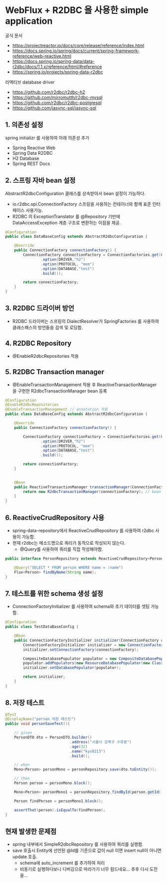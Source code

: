 # WebFlux + R2DBC 을 사용한 simple application

공식 문서

* https://projectreactor.io/docs/core/release/reference/index.html
* https://docs.spring.io/spring/docs/current/spring-framework-reference/web-reactive.html
* https://docs.spring.io/spring-data/data-r2dbc/docs/1.1.x/reference/html/#reference
* https://spring.io/projects/spring-data-r2dbc

리엑티브 database driver

* https://github.com/r2dbc/r2dbc-h2
* https://github.com/mirromutth/r2dbc-mysql
* https://github.com/r2dbc/r2dbc-postgresql
* https://github.com/jasync-sql/jasync-sql

## 1. 의존성 설정

spring initializr 를 사용하여 아래 의존성 추가

* Spring Reactive Web
* Spring Data R2DBC
* H2 Database
* Spring REST Docs

## 2. 스프링 자바 bean 설정

AbstractR2dbcConfiguration 클래스를 상속받아서 bean 설정이 가능하다.

* io.r2dbc.spi.ConnectionFactory 스프링을 사용하는 컨테이너와 함께 표준 인터페이스 사용가능.
* R2DBC 의 ExceptionTranslator 를 @Repository 기반에 DataAccessException 계층 구조로 변환하는 이점을 제공.  

```java
@Configuration
public class DataBaseConfig extends AbstractR2dbcConfiguration {

    @Override
    public ConnectionFactory connectionFactory() {
        ConnectionFactory connectionFactory = ConnectionFactories.get(ConnectionFactoryOptions.builder()
                .option(DRIVER,"h2")
                .option(PROTOCOL, "mem")
                .option(DATABASE,"test")
                .build());

        return connectionFactory;
    }
}
```

## 3. R2DBC 드라이버 방언 

* R2DBC 드라이버는 스프링의 DialectResolver가 SpringFactories 를 사용하여 클래스패스의 방언들을 검색 및 로딩함.

## 4. R2DBC Repository

* @EnableR2dbcRepositories 적용

## 5. R2DBC Transaction manager 

* @EnableTransactionManagement 적용 후 ReactiveTransactionManager 을 구현한 R2dbcTransactionManager bean 등록

```java
@Configuration
@EnableR2dbcRepositories
@EnableTransactionManagement // annotation 적용
public class DataBaseConfig extends AbstractR2dbcConfiguration {

    @Override
    public ConnectionFactory connectionFactory() {

        ConnectionFactory connectionFactory = ConnectionFactories.get(ConnectionFactoryOptions.builder()
                .option(DRIVER,"h2")
                .option(PROTOCOL, "mem")
                .option(DATABASE,"test")
                .build());

        return connectionFactory;
    }

    
    @Bean
    public ReactiveTransactionManager transactionManager(ConnectionFactory connectionFactory){
        return new R2dbcTransactionManager(connectionFactory); // bean 등록
    }
}
```

## 6. ReactiveCrudRepository 사용

* spring-data-repository에서 ReactiveCrudRepository 를 사용하여 r2dbc 사용이 가능함.
* 현재 r2dbc는 메소드명으로 쿼리가 동적으로 작성되지 않는다. 
  * @Query를 사용하여 쿼리를 직접 작성해야함.
  
```java
public interface PersonRepository extends ReactiveCrudRepository<Person, Long> {

    @Query("SELECT * FROM person WHERE name = :name")
    Flux<Person> findByName(String name);
}
```

## 7. 테스트를 위한 schema 생성 설정

* ConnectionFactoryInitializer 를 사용하여 schema와 초기 데이터를 셋팅 가능함.

```java
@Configuration
public class TestDataBaseConfig {

    @Bean
    public ConnectionFactoryInitializer initializer(ConnectionFactory connectionFactory){
        ConnectionFactoryInitializer initializer = new ConnectionFactoryInitializer();
        initializer.setConnectionFactory(connectionFactory);

        CompositeDatabasePopulator populator = new CompositeDatabasePopulator();
        populator.addPopulators(new ResourceDatabasePopulator(new ClassPathResource("sql/db-schema.sql")));
        initializer.setDatabasePopulator(populator);

        return initializer;
    }
}
```

## 8. 저장 테스트

```java
@Test
@DisplayName("person 저장 테스트")
public void personSaveTest(){

    // given
    PersonDTO dto = PersonDTO.builder()
                             .address("서울시 강북구 수유동")
                             .age(32)
                             .name("kys0213")
                             .build();

    // when
    Mono<Person> personMono = personRepository.save(dto.toEntity());

    // then
    Person person = personMono.block();

    Mono<Person> personMono1 = personRepository.findById(person.getId());

    Person findPerson = personMono1.block();

    assertThat(person).isEqualTo(findPerson);
}
```

## 현재 발생한 문제점

* spring 내부에서 SimpleR2dbcRepository 를 사용하여 쿼리를 실행함.
* save 호출시 Entity에 선언된 @Id를 기준으로 값이 null 이면 insert null이 아니면 update 호출.
  * schema에 auto_increment 를 추가하여 처리
  * 비동기로 실행하다보니 디버깅으로 따라가기 너무 힘드네요... 추후 다시 도전을...
  